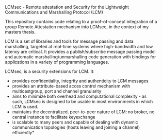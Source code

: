 LCMsec - Remote attestation and Security for the Lightweight Communications and Marshalling Protocol (LCM)

This repository contains code relating to a proof-of-concept integration of a group Remote Attestation mechanism into LCMsec, in the context of my masters thesis.

LCM is a set of libraries and tools for message passing and data marshalling,
targeted at real-time systems where high-bandwidth and low latency are
critical. It provides a publish/subscribe message passing model and automatic
marshalling/unmarshalling code generation with bindings for applications in a
variety of programming languages.

LCMsec, is a security extensions for LCM. It:
* provides confidentiality, integrity and authenticity to LCM messages
* provides an attribute-based acces control mechanism with multicastgroup, port and channel granularity
* aims to minimize both overhead and computational complexity - as such, LCMsec is designed to be usable in most environments in which LCM is used.
* maintains the decentralized, peer-to-peer nature of LCM: no broker, no central instance to facilitate keyexchange
* is scalable to many peers and capable of dealing with dynamic communication topologies (hosts leaving and joining a channel) efficiently* 
